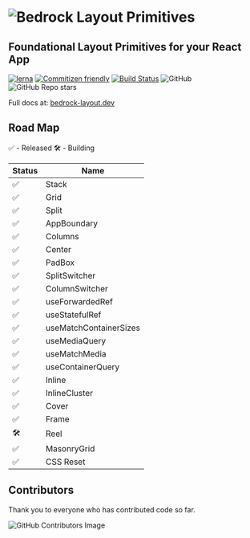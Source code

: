 # ![Bedrock Layout Primitives](https://user-images.githubusercontent.com/5460770/77477816-8df68000-6de2-11ea-83be-9f12c8de7f0d.png)

## Foundational Layout Primitives for your React App

[![lerna](https://img.shields.io/badge/maintained%20with-lerna-cc00ff.svg)](https://lerna.js.org/)
[![Commitizen friendly](https://img.shields.io/badge/commitizen-friendly-brightgreen.svg)](http://commitizen.github.io/cz-cli/)
[![Build Status](https://travis-ci.org/Bedrock-Layouts/Bedrock.svg?branch=master)](https://travis-ci.org/Bedrock-Layouts/Bedrock)
![GitHub](https://img.shields.io/github/license/Bedrock-Layouts/Bedrock)
![GitHub Repo stars](https://img.shields.io/github/stars/Bedrock-Layouts/Bedrock?style=social)

Full docs at: [bedrock-layout.dev](https://bedrock-layout.dev/)

## Road Map

✅ - Released
🛠 - Building

| Status | Name                   |
| ------ | ---------------------- |
| ✅     | Stack                  |
| ✅     | Grid                   |
| ✅     | Split                  |
| ✅     | AppBoundary            |
| ✅     | Columns                |
| ✅     | Center                 |
| ✅     | PadBox                 |
| ✅     | SplitSwitcher          |
| ✅     | ColumnSwitcher         |
| ✅     | useForwardedRef        |
| ✅     | useStatefulRef         |
| ✅     | useMatchContainerSizes |
| ✅     | useMediaQuery          |
| ✅     | useMatchMedia          |
| ✅     | useContainerQuery      |
| ✅     | Inline                 |
| ✅     | InlineCluster          |
| ✅     | Cover                  |
| ✅     | Frame                  |
| 🛠      | Reel                   |
| ✅     | MasonryGrid            |
| ✅     | CSS Reset              |

## Contributors

Thank you to everyone who has contributed code so far.

![GitHub Contributors Image](https://contrib.rocks/image?repo=Bedrock-Layouts/Bedrock)
